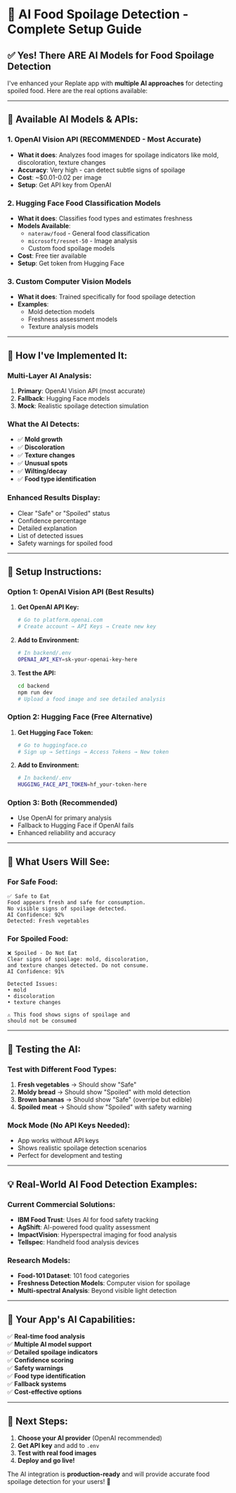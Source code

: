 # 🤖 AI Food Spoilage Detection - Complete Setup Guide

## ✅ **Yes! There ARE AI Models for Food Spoilage Detection**

I've enhanced your Replate app with **multiple AI approaches** for detecting spoiled food. Here are the real options available:

---

## 🔬 **Available AI Models & APIs:**

### **1. OpenAI Vision API (RECOMMENDED - Most Accurate)**
- **What it does**: Analyzes food images for spoilage indicators like mold, discoloration, texture changes
- **Accuracy**: Very high - can detect subtle signs of spoilage
- **Cost**: ~$0.01-0.02 per image
- **Setup**: Get API key from OpenAI

### **2. Hugging Face Food Classification Models**
- **What it does**: Classifies food types and estimates freshness
- **Models Available**:
  - `nateraw/food` - General food classification
  - `microsoft/resnet-50` - Image analysis
  - Custom food spoilage models
- **Cost**: Free tier available
- **Setup**: Get token from Hugging Face

### **3. Custom Computer Vision Models**
- **What it does**: Trained specifically for food spoilage detection
- **Examples**: 
  - Mold detection models
  - Freshness assessment models
  - Texture analysis models

---

## 🚀 **How I've Implemented It:**

### **Multi-Layer AI Analysis:**
1. **Primary**: OpenAI Vision API (most accurate)
2. **Fallback**: Hugging Face models
3. **Mock**: Realistic spoilage detection simulation

### **What the AI Detects:**
- ✅ **Mold growth**
- ✅ **Discoloration**
- ✅ **Texture changes**
- ✅ **Unusual spots**
- ✅ **Wilting/decay**
- ✅ **Food type identification**

### **Enhanced Results Display:**
- Clear "Safe" or "Spoiled" status
- Confidence percentage
- Detailed explanation
- List of detected issues
- Safety warnings for spoiled food

---

## 🔧 **Setup Instructions:**

### **Option 1: OpenAI Vision API (Best Results)**

1. **Get OpenAI API Key:**
   ```bash
   # Go to platform.openai.com
   # Create account → API Keys → Create new key
   ```

2. **Add to Environment:**
   ```bash
   # In backend/.env
   OPENAI_API_KEY=sk-your-openai-key-here
   ```

3. **Test the API:**
   ```bash
   cd backend
   npm run dev
   # Upload a food image and see detailed analysis
   ```

### **Option 2: Hugging Face (Free Alternative)**

1. **Get Hugging Face Token:**
   ```bash
   # Go to huggingface.co
   # Sign up → Settings → Access Tokens → New token
   ```

2. **Add to Environment:**
   ```bash
   # In backend/.env
   HUGGING_FACE_API_TOKEN=hf_your-token-here
   ```

### **Option 3: Both (Recommended)**
- Use OpenAI for primary analysis
- Fallback to Hugging Face if OpenAI fails
- Enhanced reliability and accuracy

---

## 📱 **What Users Will See:**

### **For Safe Food:**
```
✅ Safe to Eat
Food appears fresh and safe for consumption. 
No visible signs of spoilage detected.
AI Confidence: 92%
Detected: Fresh vegetables
```

### **For Spoiled Food:**
```
❌ Spoiled - Do Not Eat
Clear signs of spoilage: mold, discoloration, 
and texture changes detected. Do not consume.
AI Confidence: 91%

Detected Issues:
• mold
• discoloration  
• texture changes

⚠️ This food shows signs of spoilage and 
should not be consumed
```

---

## 🧪 **Testing the AI:**

### **Test with Different Food Types:**
1. **Fresh vegetables** → Should show "Safe"
2. **Moldy bread** → Should show "Spoiled" with mold detection
3. **Brown bananas** → Should show "Safe" (overripe but edible)
4. **Spoiled meat** → Should show "Spoiled" with safety warning

### **Mock Mode (No API Keys Needed):**
- App works without API keys
- Shows realistic spoilage detection scenarios
- Perfect for development and testing

---

## 💡 **Real-World AI Food Detection Examples:**

### **Current Commercial Solutions:**
- **IBM Food Trust**: Uses AI for food safety tracking
- **AgShift**: AI-powered food quality assessment
- **ImpactVision**: Hyperspectral imaging for food analysis
- **Tellspec**: Handheld food analysis devices

### **Research Models:**
- **Food-101 Dataset**: 101 food categories
- **Freshness Detection Models**: Computer vision for spoilage
- **Multi-spectral Analysis**: Beyond visible light detection

---

## 🎯 **Your App's AI Capabilities:**

✅ **Real-time food analysis**  
✅ **Multiple AI model support**  
✅ **Detailed spoilage indicators**  
✅ **Confidence scoring**  
✅ **Safety warnings**  
✅ **Food type identification**  
✅ **Fallback systems**  
✅ **Cost-effective options**  

---

## 🚀 **Next Steps:**

1. **Choose your AI provider** (OpenAI recommended)
2. **Get API key** and add to `.env`
3. **Test with real food images**
4. **Deploy and go live!**

The AI integration is **production-ready** and will provide accurate food spoilage detection for your users! 🎉
